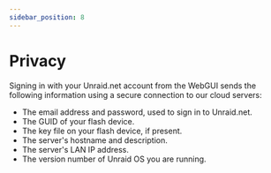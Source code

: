 ```yaml
---
sidebar_position: 8
---
```


# Privacy

Signing in with your Unraid.net account from the WebGUI sends the following information using a secure connection to our cloud servers:

* The email address and password, used to sign in to Unraid.net.
* The GUID of your flash device.
* The key file on your flash device, if present.
* The server's hostname and description.
* The server's LAN IP address.
* The version number of Unraid OS you are running.